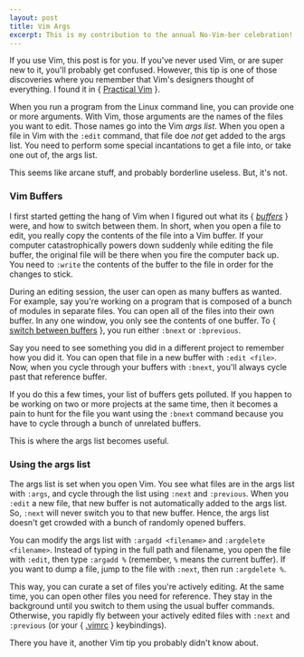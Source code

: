 ```yaml
---
layout: post
title: Vim Args
excerpt: This is my contribution to the annual No-Vim-ber celebration!
---
```


If you use Vim, this post is for you.  If you've never used Vim, or are super new to it, you'll probably get confused.  However, this tip is one of those discoveries where you remember that Vim's designers thought of everything.  I found it in { [Practical Vim](https://pragprog.com/book/dnvim/practical-vim) }.

When you run a program from the Linux command line, you can provide one or more arguments.  With Vim, those arguments are the names of the files you want to edit.  Those names go into the Vim _args list_.  When you open a file in Vim with the `:edit` command, that file doe _not_ get added to the args list.  You need to perform some special incantations to get a file into, or take one out of, the args list.

This seems like arcane stuff, and probably borderline useless.  But, it's not.

### Vim Buffers

I first started getting the hang of Vim when I figured out what its { [_buffers_](https://sanctum.geek.nz/arabesque/buffers-windows-tabs/) } were, and how to switch between them.  In short, when you open a file to edit, you really copy the contents of the file into a Vim buffer.  If your computer catastrophically powers down suddenly while editing the file buffer, the original file will be there when you fire the computer back up.  You need to `:write` the contents of the buffer to the file in order for the changes to stick.

During an editing session, the user can open as many buffers as wanted.  For example, say you're working on a program that is composed of a bunch of modules in separate files.  You can open all of the files into their own buffer.  In any one window, you only see the contents of one buffer.  To { [switch between buffers](http://vimcasts.org/episodes/working-with-buffers/) }, you run either `:bnext` or `:bprevious`.

Say you need to see something you did in a different project to remember how you did it.  You can open that file in a new buffer with `:edit <file>`.  Now, when you cycle through your buffers with `:bnext`, you'll always cycle past that reference buffer.

If you do this a few times, your list of buffers gets polluted.  If you happen to be working on two or more projects at the same time, then it becomes a pain to hunt for the file you want using the `:bnext` command because you have to cycle through a bunch of unrelated buffers.

This is where the args list becomes useful.

### Using the args list

The args list is set when you open Vim.  You see what files are in the args list with `:args`, and cycle through the list using `:next` and `:previous`.  When you `:edit` a new file, that new buffer is not automatically added to the args list.  So, `:next` will never switch you to that new buffer.  Hence, the args list doesn't get crowded with a bunch of randomly opened buffers.

You can modify the args list with `:argadd <filename>` and `:argdelete <filename>`.  Instead of typing in the full path and filename, you open the file with `:edit`, then type `:argadd %` (remember, `%` means the current buffer).  If you want to dump a file, jump to the file with `:next`, then run `:argdelete %`.

This way, you can curate a set of files you're actively editing.  At the same time, you can open other files you need for reference.  They stay in the background until you switch to them using the usual buffer commands.  Otherwise, you rapidly fly between your actively edited files with `:next` and `:previous` (or your { [.vimrc](https://dougblack.io/words/a-good-vimrc.html) } keybindings).

There you have it, another Vim tip you probably didn't know about.




